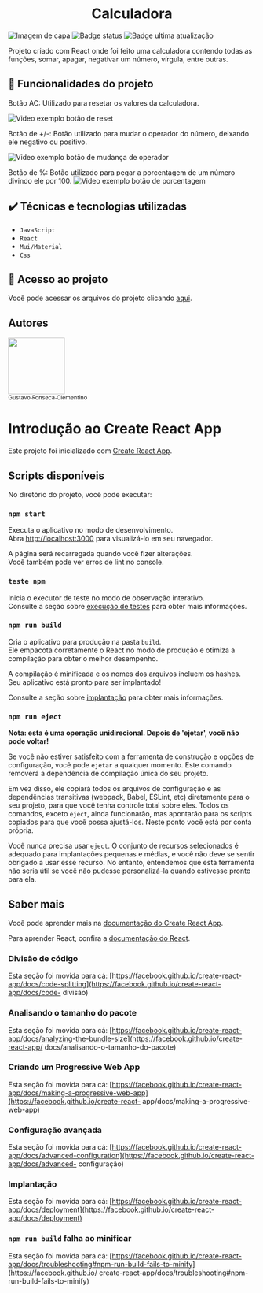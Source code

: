 <h1 align="center"> Calculadora </h1>

![Imagem de capa](https://user-images.githubusercontent.com/83730260/213716085-1fd90c2f-f5e0-4f33-907e-52292e861a82.png)
![Badge status](https://img.shields.io/badge/Status-Finalizado-yellowgreen)
![Badge ultima atualização](https://img.shields.io/badge/Ultima%20atualiza%C3%A7%C3%A3o-Janeiro-yellow)

Projeto criado com React onde foi feito uma calculadora contendo todas as funções, somar, apagar, negativar um número, vírgula, entre outras.

## :hammer: Funcionalidades do projeto

Botão AC: Utilizado para resetar os valores da calculadora.

![Video exemplo botão de reset](https://user-images.githubusercontent.com/83730260/213720282-d4a2947b-5829-408f-8d59-823cc9d7e642.gif)

Botão de +/-: Botão utilizado para mudar o operador do número, deixando ele negativo ou positivo.

![Video exemplo botão de mudança de operador](https://user-images.githubusercontent.com/83730260/213723996-ffaa1164-7e56-4c66-88fe-b83358d24881.gif)

Botão de %: Botão utilizado para pegar a porcentagem de um número divindo ele por 100.
![Video exemplo botão de porcentagem](https://user-images.githubusercontent.com/83730260/213724611-81b8a7be-c880-4d0a-bc6c-374f71d55481.gif)


## ✔️ Técnicas e tecnologias utilizadas

- ``JavaScript``
- ``React``
- ``Mui/Material``
- ``Css``

## 📁 Acesso ao projeto
Você pode acessar os arquivos do projeto clicando [aqui](https://github.com/GustavoFonsecalog/Calculator/tree/main/calculator).

## Autores

[<img src="https://avatars.githubusercontent.com/u/83730260?v=4" width=115><br><sub> Gustavo Fonseca Clementino </sub>](https://github.com/GustavoFonsecalog)


# Introdução ao Create React App

Este projeto foi inicializado com [Create React App](https://github.com/facebook/create-react-app).

## Scripts disponíveis

No diretório do projeto, você pode executar:

### `npm start`

Executa o aplicativo no modo de desenvolvimento.\
Abra [http://localhost:3000](http://localhost:3000) para visualizá-lo em seu navegador.

A página será recarregada quando você fizer alterações.\
Você também pode ver erros de lint no console.

### `teste npm`

Inicia o executor de teste no modo de observação interativo.\
Consulte a seção sobre [execução de testes](https://facebook.github.io/create-react-app/docs/running-tests) para obter mais informações.

### `npm run build`

Cria o aplicativo para produção na pasta `build`.\
Ele empacota corretamente o React no modo de produção e otimiza a compilação para obter o melhor desempenho.

A compilação é minificada e os nomes dos arquivos incluem os hashes.\
Seu aplicativo está pronto para ser implantado!

Consulte a seção sobre [implantação](https://facebook.github.io/create-react-app/docs/deployment) para obter mais informações.

### `npm run eject`

**Nota: esta é uma operação unidirecional. Depois de 'ejetar', você não pode voltar!**

Se você não estiver satisfeito com a ferramenta de construção e opções de configuração, você pode `ejetar` a qualquer momento. Este comando removerá a dependência de compilação única do seu projeto.

Em vez disso, ele copiará todos os arquivos de configuração e as dependências transitivas (webpack, Babel, ESLint, etc) diretamente para o seu projeto, para que você tenha controle total sobre eles. Todos os comandos, exceto `eject`, ainda funcionarão, mas apontarão para os scripts copiados para que você possa ajustá-los. Neste ponto você está por conta própria.

Você nunca precisa usar `eject`. O conjunto de recursos selecionados é adequado para implantações pequenas e médias, e você não deve se sentir obrigado a usar esse recurso. No entanto, entendemos que esta ferramenta não seria útil se você não pudesse personalizá-la quando estivesse pronto para ela.

## Saber mais

Você pode aprender mais na [documentação do Create React App](https://facebook.github.io/create-react-app/docs/getting-started).

Para aprender React, confira a [documentação do React](https://reactjs.org/).

### Divisão de código

Esta seção foi movida para cá: [https://facebook.github.io/create-react-app/docs/code-splitting](https://facebook.github.io/create-react-app/docs/code- divisão)

### Analisando o tamanho do pacote

Esta seção foi movida para cá: [https://facebook.github.io/create-react-app/docs/analyzing-the-bundle-size](https://facebook.github.io/create-react-app/ docs/analisando-o-tamanho-do-pacote)

### Criando um Progressive Web App

Esta seção foi movida para cá: [https://facebook.github.io/create-react-app/docs/making-a-progressive-web-app](https://facebook.github.io/create-react- app/docs/making-a-progressive-web-app)

### Configuração avançada

Esta seção foi movida para cá: [https://facebook.github.io/create-react-app/docs/advanced-configuration](https://facebook.github.io/create-react-app/docs/advanced- configuração)

### Implantação

Esta seção foi movida para cá: [https://facebook.github.io/create-react-app/docs/deployment](https://facebook.github.io/create-react-app/docs/deployment)

### `npm run build` falha ao minificar

Esta seção foi movida para cá: [https://facebook.github.io/create-react-app/docs/troubleshooting#npm-run-build-fails-to-minify](https://facebook.github.io/ create-react-app/docs/troubleshooting#npm-run-build-fails-to-minify)
